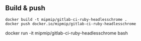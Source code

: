 ## Build & push

```
docker build -t mipmip/gitlab-ci-ruby-headlesschrome .
docker push docker.io/mipmip/gitlab-ci-ruby-headlesschrome
```
docker run -it mipmip/gitlab-ci-ruby-headlesschrome bash

